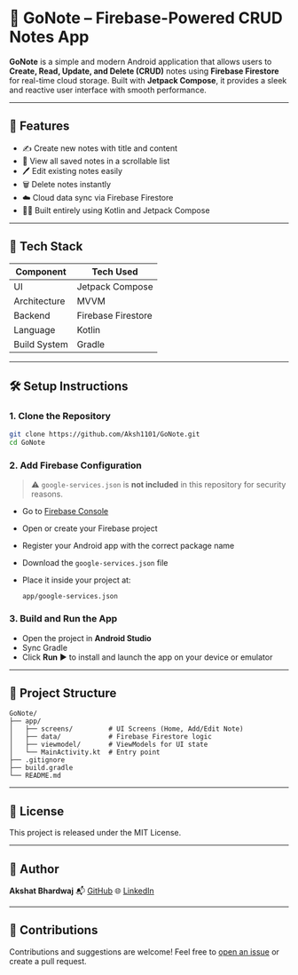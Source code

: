 # 📒 GoNote – Firebase-Powered CRUD Notes App

**GoNote** is a simple and modern Android application that allows users to **Create, Read, Update, and Delete (CRUD)** notes using **Firebase Firestore** for real-time cloud storage. Built with **Jetpack Compose**, it provides a sleek and reactive user interface with smooth performance.

---

## 🚀 Features

* ✍️ Create new notes with title and content
* 📄 View all saved notes in a scrollable list
* 🖊️ Edit existing notes easily
* 🗑️ Delete notes instantly
* ☁️ Cloud data sync via Firebase Firestore
* 🧑‍💻 Built entirely using Kotlin and Jetpack Compose

---

## 🧱 Tech Stack

| Component    | Tech Used          |
| ------------ | ------------------ |
| UI           | Jetpack Compose    |
| Architecture | MVVM               |
| Backend      | Firebase Firestore |
| Language     | Kotlin             |
| Build System | Gradle             |

---

## 🛠️ Setup Instructions

### 1. Clone the Repository

```bash
git clone https://github.com/Aksh1101/GoNote.git
cd GoNote
```

### 2. Add Firebase Configuration

> ⚠️ `google-services.json` is **not included** in this repository for security reasons.

* Go to [Firebase Console](https://console.firebase.google.com/)
* Open or create your Firebase project
* Register your Android app with the correct package name
* Download the `google-services.json` file
* Place it inside your project at:

  ```
  app/google-services.json
  ```

### 3. Build and Run the App

* Open the project in **Android Studio**
* Sync Gradle
* Click **Run** ▶️ to install and launch the app on your device or emulator

---

## 📁 Project Structure

```
GoNote/
├── app/
│   ├── screens/         # UI Screens (Home, Add/Edit Note)
│   ├── data/            # Firebase Firestore logic
│   ├── viewmodel/       # ViewModels for UI state
│   └── MainActivity.kt  # Entry point
├── .gitignore
├── build.gradle
└── README.md
```

---

## 📜 License

This project is released under the MIT License.

---

## 👤 Author

**Akshat Bhardwaj**
📬 [GitHub](https://github.com/Aksh1101)
🌐 [LinkedIn](https://www.linkedin.com/in/akshat-bhardwajj/)

---

## 🤝 Contributions

Contributions and suggestions are welcome!
Feel free to [open an issue](https://github.com/Aksh1101/GoNote/issues) or create a pull request.
  
